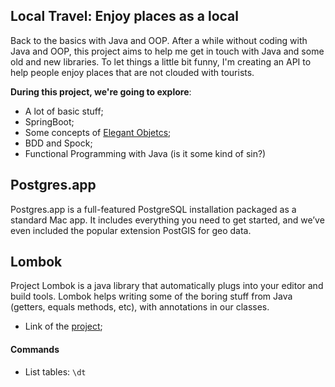 ## Local Travel: Enjoy places as a local

Back to the basics with Java and OOP. After a while without coding with Java and OOP, this project aims to help me get in touch with Java and some old and new libraries. To let things a little bit funny, I'm creating an API to help people enjoy places that are not clouded with tourists.

**During this project, we're going to explore**:
- A lot of basic stuff;
- SpringBoot;
- Some concepts of [Elegant Objetcs](https://www.elegantobjects.org/);
- BDD and Spock;
- Functional Programming with Java (is it some kind of sin?)

## Postgres.app
Postgres.app is a full-featured PostgreSQL installation packaged as a standard Mac app. It includes everything you need to get started, and we’ve even included the popular extension PostGIS for geo data.

## Lombok
Project Lombok is a java library that automatically plugs into your editor and build tools. Lombok helps writing some of the boring stuff from Java (getters, equals methods, etc), with annotations in our classes.

- Link of the [project](https://projectlombok.org/);

#### Commands
- List tables: `\dt`

